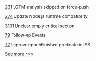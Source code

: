 
[231](https://github.com/hyperledger-labs/minbft/issues/231) LGTM analysis skipped on force-push

[274](https://github.com/hyperledger-labs/fablo/issues/274) Update Node.js runtime compatibility

[3101](https://github.com/hyperledger/fabric/issues/3101) Unclear empty critical section

[79](https://github.com/hyperledger-labs/mirbft/issues/79) Follow-up Events

[77](https://github.com/hyperledger-labs/mirbft/issues/77) Improve epochFinished predicate in ISS.


[See more >>>](https://start-here.hyperledger.org/issues)
